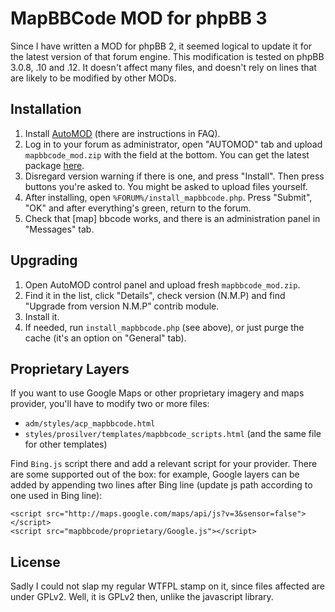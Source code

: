 # MapBBCode MOD for phpBB 3

Since I have written a MOD for phpBB 2, it seemed logical to update it for the latest
version of that forum engine. This modification is tested on phpBB 3.0.8, .10 and .12.
It doesn't affect many files, and doesn't rely on lines that are likely to be modified
by other MODs.

## Installation

1. Install [AutoMOD](https://www.phpbb.com/customise/db/official_tool/automod/) (there are instructions in FAQ).
2. Log in to your forum as administrator, open "AUTOMOD" tab and upload `mapbbcode_mod.zip` with the field at the bottom. You can get the latest package [here](https://github.com/MapBBCode/mapbb-phpbb3/raw/master/dist/mapbbcode_mod.zip).
3. Disregard version warning if there is one, and press "Install". Then press buttons you're asked to. You might be asked to upload files yourself.
4. After installing, open `%FORUM%/install_mapbbcode.php`. Press "Submit", "OK" and after everything's green, return to the forum.
5. Check that [map] bbcode works, and there is an administration panel in "Messages" tab.

## Upgrading

1. Open AutoMOD control panel and upload fresh `mapbbcode_mod.zip`.
2. Find it in the list, click "Details", check version (N.M.P) and find "Upgrade from version N.M.P" contrib module.
3. Install it.
4. If needed, run `install_mapbbcode.php` (see above), or just purge the cache (it's an option on "General" tab).

## Proprietary Layers

If you want to use Google Maps or other proprietary imagery and maps provider, you'll have to modify two or more files:

* `adm/styles/acp_mapbbcode.html`
* `styles/prosilver/templates/mapbbcode_scripts.html` (and the same file for other templates)

Find `Bing.js` script there and add a relevant script for your provider. There are some supported out of the box: for example, Google layers can be added by appending two lines after Bing line (update js path according to one used in Bing line):

    <script src="http://maps.google.com/maps/api/js?v=3&sensor=false"></script>
    <script src="mapbbcode/proprietary/Google.js"></script>

## License

Sadly I could not slap my regular WTFPL stamp on it, since files affected are under GPLv2. Well, it is GPLv2 then, unlike the javascript library.
